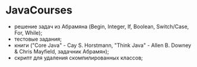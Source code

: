 # JavaCourses
- решение задач из Абрамяна (Begin, Integer, If, Boolean, Switch/Case, For, While);
- тестовые задания;
- книги ("Core Java" - Cay S. Horstmann, "Think Java" - Allen B. Downey & Chris Mayfield, задачник Абрамян);
- скрипт для удаления скомпилированных классов;



